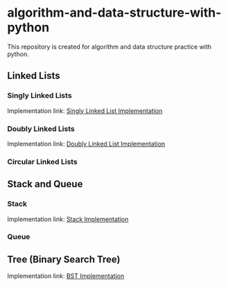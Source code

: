 # algorithm-and-data-structure-with-python
This repository is created for algorithm and data structure practice with python. 

## Linked Lists

### Singly Linked Lists
Implementation link: [Singly Linked List Implementation](./Linked%20Lists/Singly%20Linked%20Lists/app.py)

### Doubly Linked Lists
Implementation link: [Doubly Linked List Implementation](./Linked%20Lists/Doubly%20Linked%20Lists/app.py)

### Circular Linked Lists

## Stack and Queue
### Stack
Implementation link: [Stack Implementation](./Stack%20and%20Queue/Stack/app.py)

### Queue


## Tree (Binary Search Tree)
Implementation link: [BST Implementation](./Tree/Binary%20Search%20Tree/app.py)